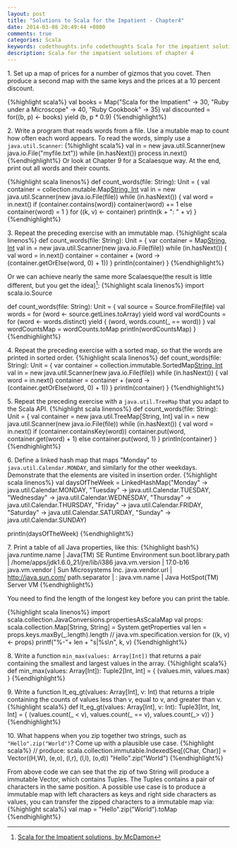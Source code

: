 ```yaml
---
layout: post
title: "Solutions to Scala for the Impatient - Chapter4"
date: 2014-03-08 20:49:44 +0800
comments: true
categories: Scala
keywords: codethoughts.info codethoughts Scala for the impatient solution
description: Scala for the impatient solutions of chapter 4
---
```


1\. Set up a map of prices for a number of gizmos that you covet. Then produce a second map with the same keys and the prices at a 10 percent discount.

{%highlight scala%}
val books = Map("Scala for the Impatient" -> 30, "Ruby under a Microscope" -> 40, "Ruby Cookbook" -> 35)
val discounted = for((b, p) <- books) yield (b, p * 0.9)
{%endhighlight%}

<!--more-->

2\. Write a program that reads words from a file. Use a mutable map to count how often each word appears. To read the words, simply use a <code>java.util.Scanner</code>:
{%highlight scala%}
val in = new java.util.Scanner(new java.io.File("myfile.txt"))
while (in.hasNext())
    process in.next()
{%endhighlight%}
Or look at Chapter 9 for a Scalaesque way.
At the end, print out all words and their counts.

{%highlight scala linenos%}
def count_words(file: String): Unit = {
    val container = collection.mutable.Map[String, Int]()
    val in = new java.util.Scanner(new java.io.File(file))
    while (in.hasNext()) {
        val word =  in.next()
        if (container.contains(word))
            container(word) += 1
        else
            container(word) = 1
    }
    for ((k, v) <- container)
        println(k + ": " + v)
}
{%endhighlight%}

3\. Repeat the preceding exercise with an immutable map.
{%highlight scala linenos%}
def count_words(file: String): Unit = {
    var container = Map[String, Int]()
    val in = new java.util.Scanner(new java.io.File(file))
    while (in.hasNext()) {
        val word = in.next()
        container = container + (word -> (container.getOrElse(word, 0) + 1))
    }
    println(container)
}
{%endhighlight%}

Or we can achieve nearly the same more Scalaesque(the result is little different, but you get the idea)[^1]:
{%highlight scala linenos%}
import scala.io.Source

def count_words(file: String): Unit = {
    val source = Source.fromFile(file)
    val words = for (word <- source.getLines.toArray) yield word
    val wordCounts = for (word <- words.distinct) yield {
        (word, words.count(_ == word))
    }
    val wordCountsMap = wordCounts.toMap
    println(wordCountsMap)
}
{%endhighlight%}

4\. Repeat the preceding exercise with a sorted map, so that the words are printed in sorted order.
{%highlight scala linenos%}
def count_words(file: String): Unit = {
    var container = collection.immutable.SortedMap[String, Int]()
    val in = new java.util.Scanner(new java.io.File(file))
    while (in.hasNext()) {
        val word = in.next()
        container = container + (word -> (container.getOrElse(word, 0) + 1))
    }
    println(container)
}
{%endhighlight%}

5\. Repeat the preceding exercise with a <code>java.util.TreeMap</code> that you adapt to the Scala API.
{%highlight scala linenos%}
def count_words(file: String): Unit = {
    val container = new java.util.TreeMap[String, Int]
    val in = new java.util.Scanner(new java.io.File(file))
    while (in.hasNext()) {
        val word =  in.next()
        if (container.containsKey(word))
            container.put(word, container.get(word) + 1)
        else
            container.put(word, 1)
    }
    println(container)
}
{%endhighlight%}

6\. Define a linked hash map that maps "Monday" to <code>java.util.Calendar.MONDAY</code>, and similarly for the other weekdays. Demonstrate that the elements are visited in insertion order.
{%highlight scala linenos%}
val daysOfTheWeek = LinkedHashMap("Monday" -> java.util.Calendar.MONDAY,
    "Tuesday" -> java.util.Calendar.TUESDAY,
    "Wednesday" -> java.util.Calendar.WEDNESDAY,
    "Thursday" -> java.util.Calendar.THURSDAY,
    "Friday" -> java.util.Calendar.FRIDAY,
    "Saturday" -> java.util.Calendar.SATURDAY,
    "Sunday" -> java.util.Calendar.SUNDAY)

println(daysOfTheWeek)
{%endhighlight%}

7\. Print a table of all Java properties, like this:
{%highlight bash%}
java.runtime.name             | Java(TM) SE Runtime Environment
sun.boot.library.path         | /home/apps/jdk1.6.0_21/jre/lib/i386
java.vm.version               | 17.0-b16
java.vm.vendor                | Sun Microsystems Inc.
java.vendor.url               | http://java.sun.com/
path.separator                | :
java.vm.name                  | Java HotSpot(TM) Server VM
{%endhighlight%}

You need to find the length of the longest key before you can print the table.

{%highlight scala linenos%}
import scala.collection.JavaConversions.propertiesAsScalaMap
val props: scala.collection.Map[String, String] = System.getProperties
val len = props.keys.maxBy(_.length).length // java.vm.specification.version
for ((k, v) <- props) printf("%-"+ len + "s|%s\n", k, v)
{%endhighlight%}

8\. Write a function <code>min_max(values: Array[Int])</code> that returns a pair containing the smallest and largest values in the array.
{%highlight scala%}
def min_max(values: Array[Int]): Tuple2[Int, Int] = {
    (values.min, values.max)
}
{%endhighlight%}

9\. Write a function lt_eq_gt(values: Array[Int], v: Int) that returns a triple containing the counts of values less than v, equal to v, and greater than v.
{%highlight scala%}
def lt_eg_gt(values: Array[Int], v: Int): Tuple3[Int, Int, Int] = {
    (values.count(_ < v), values.count(_ == v), values.count(_> v))
}
{%endhighlight%}

10\. What happens when you zip together two strings, such as <code>"Hello".zip("World")</code>? Come up with a plausible use case.
{%highlight scala%}
// produce: scala.collection.immutable.IndexedSeq[(Char, Char)] = Vector((H,W), (e,o), (l,r), (l,l), (o,d))
"Hello".zip("World")
{%endhighlight%}

From above code we can see that the zip of two String will produce a immutable Vector, which contains Tuples. The Tuples contains a pair of characters in the same position. A possible use case is to produce a immutable map with left characters as keys and right side characters as values, you can transfer the zipped characters to a immutable map via:
{%highlight scala%}
val map = "Hello".zip("World").toMap
{%endhighlight%}

[^1]: [Scala for the Impatient solutions, by McDamon](https://bitbucket.org/McDamon/scalaimpatient/src/4a11167459b2/ch04/answers.txt)
